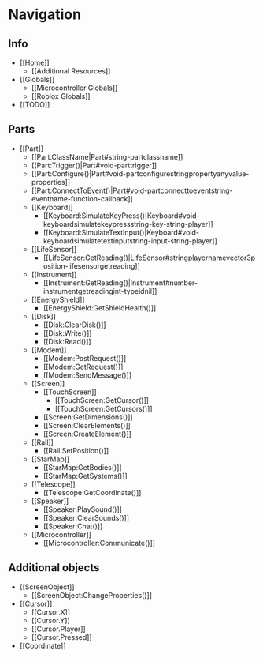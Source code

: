 # Navigation

## Info

* [[Home]]
  * [[Additional Resources]]
* [[Globals]]
  * [[Microcontroller Globals]]
  * [[Roblox Globals]]
* [[TODO]]

## Parts

* [[Part]]
  * [[Part.ClassName|Part#string-partclassname]]
  * [[Part:Trigger()|Part#void-parttrigger]]
  * [[Part:Configure()|Part#void-partconfigurestringpropertyanyvalue-properties]]
  * [[Part:ConnectToEvent()|Part#void-partconnecttoeventstring-eventname-function-callback]]
  * [[Keyboard]]
    * [[Keyboard:SimulateKeyPress()|Keyboard#void-keyboardsimulatekeypressstring-key-string-player]]
    * [[Keyboard:SimulateTextInput()|Keyboard#void-keyboardsimulatetextinputstring-input-string-player]]
  * [[LifeSensor]]
    * [[LifeSensor:GetReading()|LifeSensor#stringplayernamevector3position-lifesensorgetreading]]
  * [[Instrument]]
    * [[Instrument:GetReading()|Instrument#number-instrumentgetreadingint-typeidnil]]
  * [[EnergyShield]]
    * [[EnergyShield:GetShieldHealth()]]
  * [[Disk]]
    * [[Disk:ClearDisk()]]
    * [[Disk:Write()]]
    * [[Disk:Read()]]
  * [[Modem]]
    * [[Modem:PostRequest()]]
    * [[Modem:GetRequest()]]
    * [[Modem:SendMessage()]]
  * [[Screen]]
    * [[TouchScreen]]
      * [[TouchScreen:GetCursor()]]
      * [[TouchScreen:GetCursors()]]
    * [[Screen:GetDimensions()]]
    * [[Screen:ClearElements()]]
    * [[Screen:CreateElement()]]
  * [[Rail]]
    * [[Rail:SetPosition()]]
  * [[StarMap]]
    * [[StarMap:GetBodies()]]
    * [[StarMap:GetSystems()]]
  * [[Telescope]]
    * [[Telescope:GetCoordinate()]]
  * [[Speaker]]
    * [[Speaker:PlaySound()]]
    * [[Speaker:ClearSounds()]]
    * [[Speaker:Chat()]]
  * [[Microcontroller]]
    * [[Microcontroller:Communicate()]]

## Additional objects

* [[ScreenObject]]
  * [[ScreenObject:ChangeProperties()]]
* [[Cursor]]
  * [[Cursor.X]]
  * [[Cursor.Y]]
  * [[Cursor.Player]]
  * [[Cursor.Pressed]]
* [[Coordinate]]
